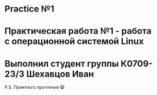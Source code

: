 # Practice №1

# Практическая работа №1 - работа с операционной системой Linux
# Выполнил студент группы К0709-23/3 Шехавцов Иван

P.S. Приятного прочтения 😸
